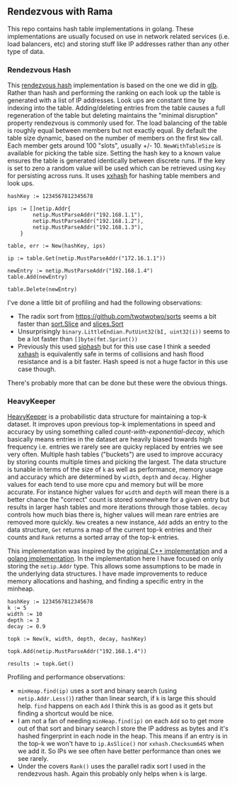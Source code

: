 ## Rendezvous with Rama

This repo contains hash table implementations in golang. These implementations are usually focused on use in network related services (i.e. load balancers, etc) and storing stuff like IP addresses rather than any other type of data.

### Rendezvous Hash

This [rendezvous hash](https://en.wikipedia.org/wiki/Rendezvous_hashing) implementation is based on the one we did in [glb](https://github.com/github/glb-director/blob/master/docs/development/glb-hashing.md). Rather than hash and performing the ranking on each look up the table is generated with a list of IP addresses. Look ups are constant time by indexing into the table. Adding/deleting entries from the table causes a full regeneration of the table but deleting maintains the "minimal disruption" property rendezvous is commonly used for. The load balancing of the table is roughly equal between members but not exactly equal. By default the table size dynamic, based on the number of members on the first `New` call. Each member gets around 100 "slots", usually +/- 10. `NewWithTableSize` is available for picking the table size. Setting the hash key to a known value ensures the table is generated identically between discrete runs. If the key is set to zero a random value will be used which can be retrieved using `Key` for persisting across runs. It uses [xxhash](https://cyan4973.github.io/xxHash/) for hashing table members and look ups.
```
hashKey := 1234567812345678

ips := []netip.Addr{
		netip.MustParseAddr("192.168.1.1"),
		netip.MustParseAddr("192.168.1.2"),
		netip.MustParseAddr("192.168.1.3"),
	}

table, err := New(hashKey, ips)

ip := table.Get(netip.MustParseAddr("172.16.1.1"))

newEntry := netip.MustParseAddr("192.168.1.4")
table.Add(newEntry)

table.Delete(newEntry)
```

I've done a little bit of profiling and had the following observations:
* The radix sort from https://github.com/twotwotwo/sorts seems a bit faster than [sort.Slice](https://pkg.go.dev/sort#Slice) and [slices.Sort](https://pkg.go.dev/golang.org/x/exp/slices#Sort)
* Unsurprisingly `binary.LittleEndian.PutUint32(bI, uint32(i))` seems to be a lot faster than `[]byte(fmt.Sprint())`
* Previously this used [siphash](https://en.wikipedia.org/wiki/SipHash) but for this use case I think a seeded [xxhash](https://cyan4973.github.io/xxHash/) is equivalently safe in terms of collisions and hash flood resistance and is a bit faster. Hash speed is not a huge factor in this use case though.

There's probably more that can be done but these were the obvious things.


### HeavyKeeper

[HeavyKeeper](https://www.usenix.org/system/files/conference/atc18/atc18-gong.pdf) is a probabilistic data structure for maintaining a top-k dataset. It improves upon previous top-k implementations in speed and accuracy by using something called *count-with-exponential-decay*, which basically means entries in the dataset are heavily biased towards high frequency i.e. entries we rarely see are quicky replaced by entries we see very often. Multiple hash tables ("buckets") are used to improve accuracy by storing counts multiple times and picking the largest. The data structure is tunable in terms of the size of `k` as well as performance, memory usage and accuracy which are determined by `width`, `depth` and `decay`. Higher values for each tend to use more cpu and memory but will be more accurate. For instance higher values for `width` and `depth` will mean there is a better chance the "correct" count is stored somewhere for a given entry but results in larger hash tables and more iterations through those tables. `decay` controls how much bias there is, higher values will mean rare entries are removed more quickly. `New` creates a new instance, `Add` adds an entry to the data structure, `Get` returns a map of the current top-k entries and their counts and `Rank` returns a sorted array of the top-k entries.

This implementation was inspired by the [original C++ implementation](https://github.com/papergitkeeper/heavy-keeper-project/) and a [golang implementation](https://github.com/migotom/heavykeeper). In the implementation here I have focused on only storing the `netip.Addr` type. This allows some assumptions to be made in the underlying data structures. I have made improvements to reduce memory allocations and hashing, and finding a specific entry in the minheap.

```
hashKey := 1234567812345678
k := 5
width := 10
depth := 3
decay := 0.9

topk := New(k, width, depth, decay, hashKey)

topk.Add(netip.MustParseAddr("192.168.1.4"))

results := topk.Get()
```

Profiling and performance observations:
* `minHeap.find(ip)` uses a sort and binary search (using `netip.Addr.Less()`) rather than linear search, if `k` is large this should help. `find` happens on each `Add` I think this is as good as it gets but finding a shortcut would be nice.
* I am not a fan of needing `minHeap.find(ip)` on each `Add` so to get more out of that sort and binary search I store the IP address as bytes and it's hashed fingerprint in each node in the heap. This means if an entry is in the top-k we won't have to `ip.AsSlice()` nor `xxhash.Checksum64S` when we add it. So IPs we see often have better performance than ones we see rarely.
* Under the covers `Rank()` uses the parallel radix sort I used in the rendezvous hash. Again this probably only helps when `k` is large.